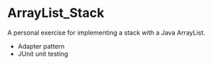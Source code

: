 ArrayList_Stack
===============

A personal exercise for implementing a stack with a Java ArrayList.

- Adapter pattern
- JUnit unit testing
